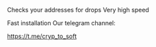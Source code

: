 Checks your addresses for drops
Very high speed

Fast installation 
Our telegram channel: 

https://t.me/cryp_to_soft
